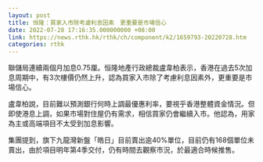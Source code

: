 ```yaml
---
layout: post
title: 恒隆：買家入市除考慮利息因素　更重要是市場信心
date: 2022-07-28 17:16:35.000000000 +08:00
link: https://news.rthk.hk/rthk/ch/component/k2/1659793-20220728.htm
categories: rthk
---
```


聯儲局連續兩個月加息0.75厘。恒隆地產行政總裁盧韋柏表示，香港在過去5次加息周期中，有3次樓價仍然上升，認為買家入市除了考慮利息因素外，更重要是市場信心。

盧韋柏說，目前難以預測銀行何時上調最優惠利率，要視乎香港整體資金情況。但即使港息上調，如果市場對住屋仍有需求，相信買家仍會繼續入市。他認為，用家為主或高端項目不太受到加息影響。

集團提到，旗下九龍灣新盤「皓日」目前賣出逾40%單位，目前仍有168個單位未賣出，由於項目明年第4季交付，仍有時間去觀察市況，於最適合時候推售。
